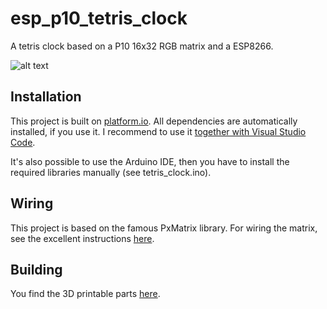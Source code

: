 # esp_p10_tetris_clock
A tetris clock based on a P10 16x32 RGB matrix and a ESP8266.


![alt text](https://j.gifs.com/6RvBDl.gif "Tetris clock")

## Installation
This project is built on [platform.io](http://docs.platformio.org). All dependencies are automatically installed, if you use it. I recommend to use it [together with Visual Studio Code](http://docs.platformio.org/en/latest/ide/vscode.html).

It's also possible to use the Arduino IDE, then you have to install the required libraries manually (see tetris_clock.ino).

## Wiring
This project is based on the famous PxMatrix library. For wiring the matrix, see the excellent instructions [here](https://github.com/2dom/PxMatrix/).

## Building
You find the 3D printable parts [here](https://www.thingiverse.com/thing:2846368).

